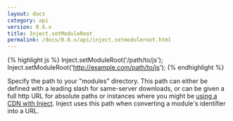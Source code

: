 ```yaml
---
layout: docs
category: api
version: 0.6.x
title: Inject.setModuleRoot
permalink: /docs/0.6.x/api/inject.setmoduleroot.html
---
```


{% highlight js %}
Inject.setModuleRoot('/path/to/js');
Inject.setModuleRoot('http://example.com/path/to/js');
{% endhighlight %}

Specify the path to your "modules" directory. This path can either be defined with a leading slash for same-server downloads, or can be given a full http URL for absolute paths or instances where you might be [using a CDN with Inject](/docs/0.6.x/howto/cross_domain.html). Inject uses this path when converting a module's identifier into a URL.